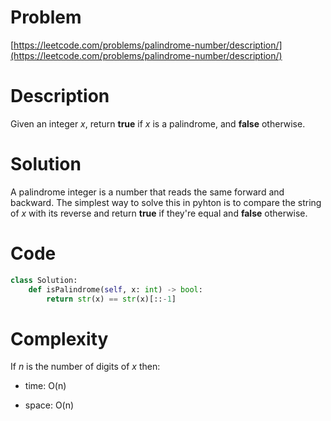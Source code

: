 # Problem
[https://leetcode.com/problems/palindrome-number/description/](https://leetcode.com/problems/palindrome-number/description/)

# Description
Given an integer _x_, return __true__ if _x_ is a palindrome, and __false__ otherwise.

# Solution
A palindrome integer is a number that reads the same forward and backward.
The simplest way to solve this in pyhton is to compare the string of _x_ with its reverse and return __true__ if they're equal and __false__ otherwise.

# Code
```python
class Solution:
    def isPalindrome(self, x: int) -> bool:
        return str(x) == str(x)[::-1]
```

# Complexity
If _n_ is the number of digits of _x_ then:

- time: O(n)

- space: O(n)